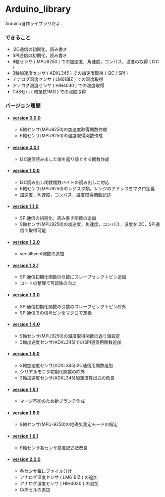 # Arduino_library

<div>
    Arduino自作ライブラリだよ．
</div>

<div>
<h3>できること</h3>
    <ul>
        <li>
            I2C通信の初期化，読み書き
        </li>
        <li>
            SPI通信の初期化，読み書き
        </li>
        <li>
            9軸センサ ( MPU9250 ) での加速度，角速度，コンパス，温度の取得 ( I2C )
        </li>
        <li>
            3軸加速度センサ ( ADXL345 ) での加速度取得 ( I2C / SPI )
        </li>
        <li>
            アナログ温度センサ ( LM61BIZ ) での温度取得
        </li>
        <li>
            アナログ湿度センサ ( HIH4030 ) での湿度取得
        </li>
        <li>
            CdSセル ( 暗抵抗1MΩ ) での照度取得
        </li>
    </ul>
</div>

<div>
    <h3>バージョン履歴</h3>
    <ul>
        <li>
            <h4><a href="https://github.com/UtusemiUltimate-of-the-darkness/Arduino_library/tree/v0.0.0">version 0.0.0</a></h4>
            <div>
                <ul>
                    <li>
                        9軸センサ(MPU9250)の加速度取得関数作成
                    </li>
                    <li>
                        9軸センサ(MPU9250)の温度取得関数作成
                    </li>
                </ul>
            </div>
        </li>
        <li>
            <h4><a href="https://github.com/UtusemiUltimate-of-the-darkness/Arduino_library/tree/v0.0.1">version 0.0.1</a></h4>
            <div>
                <ul>
                    <li>
                        I2C通信読み出した値を返り値とする関数作成
                    </li>
                </ul>
            </div>
        </li>
        <li>
            <h4><a href="https://github.com/UtusemiUltimate-of-the-darkness/Arduino_library/tree/v1.0.0">version 1.0.0</a></h4>
            <div>
                <ul>
                    <li>
                        I2C読み出し関数複数バイトの読み出しに対応
                    </li>
                    <li>
                        9軸センサ(MPU9250)のレジスタ類，レンジのアドレスをマクロ定義
                    </li>
                    <li>
                        加速度，角速度，コンパス，温度取得関数記述
                    </li>
                </ul>
            </div>
        </li>
        <li>
            <h4><a href="https://github.com/UtusemiUltimate-of-the-darkness/Arduino_library/tree/v1.1.0">version 1.1.0</a></h4>
            <div>
                <ul>
                    <li>
                        SPI通信の初期化，読み書き関数の追加
                    </li>
                    <li>
                        9軸センサ(MPU9250)の加速度，角速度，コンパス，温度をI2C，SPI通信で取得可能
                    </li>
                </ul>
            </div>
        </li>
        <li>
            <h4><a href="https://github.com/UtusemiUltimate-of-the-darkness/Arduino_library/tree/v1.2.0">version 1.2.0</a></h4>
            <div>
                <ul>
                    <li>
                        serialEvent関数の追加
                    </li>
                </ul>
            </div>
        </li>
        <li>
            <h4><a href="https://github.com/UtusemiUltimate-of-the-darkness/Arduino_library/tree/v1.2.1">version 1.2.1</a></h4>
            <div>
                <ul>
                    <li>
                        SPI通信初期化関数の引数にスレーブセレクトピン追加
                    </li>
                    <li>
                        コードの整理で可読性の向上
                    </li>
                </ul>
            </div>
        </li>
        <li>
            <h4><a href="https://github.com/UtusemiUltimate-of-the-darkness/Arduino_library/tree/v1.3.0">version 1.3.0</a></h4>
            <div>
                <ul>
                    <li>
                        SPI通信初期化関数の引数のスレーブセレクトピン除外
                    </li>
                    <li>
                        SPI通信での信号ピンをマクロで定義
                    </li>
                </ul>
            </div>
        </li>
        <li>
            <h4><a href="https://github.com/UtusemiUltimate-of-the-darkness/Arduino_library/tree/v1.4.0">version 1.4.0</a></h4>
            <div>
                <ul>
                    <li>
                        9軸センサ(MPU9250)の温度取得関数の返り値設定
                    </li>
                    <li>
                        3軸加速度センサ(ADXL345)でのSPI通信用関数追加
                    </li>
                </ul>
            </div>
        </li>
        <li>
            <h4><a href="https://github.com/UtusemiUltimate-of-the-darkness/Arduino_library/tree/v1.5.0">version 1.5.0</a></h4>
            <div>
                <ul>
                    <li>
                        3軸加速度センサ(ADXL345)I2C通信用関数追加
                    </li>
                    <li>
                        シリアルモニタ初期化関数の除外
                    </li>
                    <li>
                        3軸加速度センサ(ADXL345)加速度算出式の改良
                    </li>
                </ul>
            </div>
        </li>
        <li>
            <h4><a href="https://github.com/UtusemiUltimate-of-the-darkness/Arduino_library/tree/v1.5.1">version 1.5.1</a></h4>
            <div>
                <ul>
                    <li>
                        マージ不能のため新ブランチ作成
                    </li>
                </ul>
            </div>
        </li>
        <li>
            <h4><a href="https://github.com/UtusemiUltimate-of-the-darkness/Arduino_library/tree/v1.6.0">version 1.6.0</a></h4>
            <div>
                <ul>
                    <li>
                        9軸センサ(MPU-9250)の地磁気測定モードの指定
                    </li>
                </ul>
            </div>
        </li>
        <li>
            <h4><a href="https://github.com/UtusemiUltimate-of-the-darkness/Arduino_library/tree/v1.6.1">version 1.6.1</a></h4>
            <div>
                <ul>
                    <li>
                        9軸センサ各センサ感度記述法改良
                    </li>
                </ul>
            </div>
        </li>
        <li>
            <h4><a href="https://github.com/UtusemiUltimate-of-the-darkness/Arduino_library/tree/v2.0.0">version 2.0.0</a></h4>
            <div>
                <ul>
                    <li>
                        各センサ毎にファイル分け
                    </li>
                    <li>
                        アナログ温度センサ ( LM61BIZ ) の追加
                    </li>
                    <li>
                        アナログ湿度センサ ( HIH4030 ) の追加
                    </li>
                    <li>
                        CdSセルの追加
                    </li>
                </ul>
            </div>
        </li>
    </ul>
</div>
